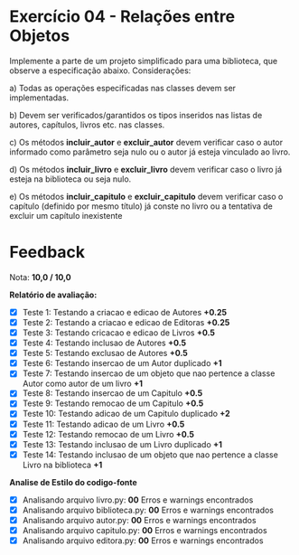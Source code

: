 # Exercício 04 - Relações entre Objetos

Implemente a parte de um projeto simplificado para uma biblioteca, que observe a especificação abaixo.
Considerações:

a) Todas as operações especificadas nas classes devem ser implementadas.

b) Devem ser verificados/garantidos os tipos inseridos nas listas de autores, capítulos, livros etc.
nas classes.

c) Os métodos __incluir_autor__ e __excluir_autor__ devem verificar caso o autor informado
como parâmetro seja nulo ou o autor já esteja vinculado ao livro.

d) Os métodos __incluir_livro__ e __excluir_livro__ devem verificar caso o livro já esteja na
biblioteca ou seja nulo.

e) Os métodos __incluir_capitulo__ e __excluir_capitulo__ devem verificar caso o capítulo
(definido por mesmo título) já conste no livro ou a tentativa de excluir um capítulo inexistente

# Feedback

Nota: **10,0 / 10,0**

**Relatório de avaliação:**  
- [x] Teste 1: Testando a criacao e edicao de Autores	**+0.25**
- [x] Teste 2: Testando a criacao e edicao de Editoras	**+0.25**
- [x] Teste 3: Testando cricacao e edicao de Livros	**+0.5**
- [x] Teste 4: Testando inclusao de Autores	**+0.5**
- [x] Teste 5: Testando exclusao de Autores	**+0.5**
- [x] Teste 6: Testando insercao de um Autor duplicado	**+1**
- [x] Teste 7: Testando insercao de um objeto que nao pertence a classe Autor como autor de um livro	**+1**
- [x] Teste 8: Testando insercao de um Capitulo	**+0.5**
- [x] Teste 9: Testando remocao de um Capitulo	**+0.5**
- [x] Teste 10: Testando adicao de um Capitulo duplicado	**+2**
- [x] Teste 11: Testando adicao de um Livro	**+0.5**
- [x] Teste 12: Testando remocao de um Livro	**+0.5**
- [x] Teste 13: Testando inclusao de um Livro duplicado	**+1**
- [x] Teste 14: Testando inclusao de um objeto que nao pertence a classe Livro na biblioteca	**+1**

**Analise de Estilo do codigo-fonte**

- [x] Analisando arquivo livro.py: **00** Erros e warnings encontrados
- [x] Analisando arquivo biblioteca.py: **00** Erros e warnings encontrados
- [x] Analisando arquivo autor.py: **00** Erros e warnings encontrados
- [x] Analisando arquivo capitulo.py: **00** Erros e warnings encontrados
- [x] Analisando arquivo editora.py: **00** Erros e warnings encontrados
